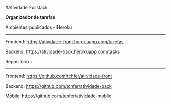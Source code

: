 #Atividade Fullstack 

**Organizador de tarefas** 

Ambientes publicados - Heroku

* * *

Frontend: https://atividade-front.herokuapp.com/tarefas  

Backend: https://atividade-back.herokuapp.com/tasks  
  
Repositórios

* * *

Frontend: https://github.com/tchfer/atividade-front  

Backend: https://github.com/tchfer/atividade-back  

Mobile: https://github.com/tchfer/atividade-mobile
